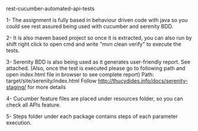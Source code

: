 
rest-cucumber-automated-api-tests

1- The assignment is fully based in behaviour driven code with java so you could see rest assured being used with cucumber and serenity BDD. 

2- It is also maven based project so once it is extracted, you can also run by shift right click to open cmd and write "mvn clean verify" to execute the tests.

3- Serenity BDD is also being used as it generates user-friendly report. See attached. (Also, once the test is executed please go to following path and open index.html file in browser to see complete report) Path: target/site/serenity/index.html 
Follow http://thucydides.info/docs/serenity-staging/ for more details

4- Cucumber feature files are placed under resources folder, so you can check all APIs feature.

5- Steps folder under each package contains steps of each parameter execution.